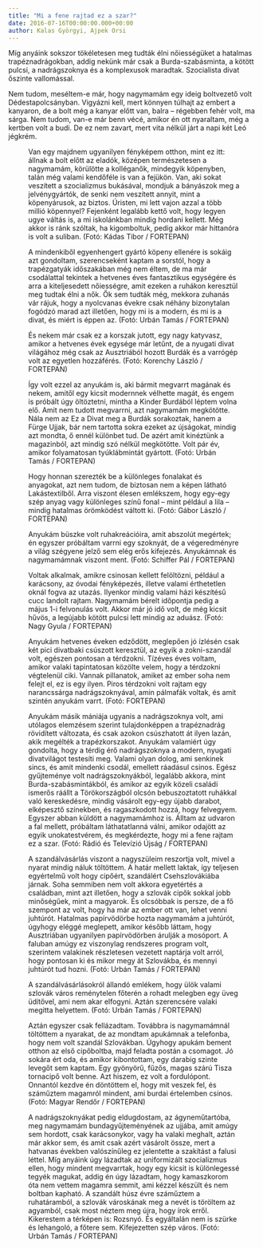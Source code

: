 ```yaml
---
title: "Mi a fene rajtad ez a szar?"
date: 2016-07-16T00:00:00.000+00:00
author: Kalas Györgyi, Ajpek Orsi
---
```


Míg anyáink sokszor tökéletesen meg tudták élni nőiességüket a hatalmas trapéznadrágokban, addig nekünk már csak a Burda-szabásminta, a kötött pulcsi, a nadrágszoknya és a komplexusok maradtak. Szocialista divat őszinte vallomással.

Nem tudom, meséltem­-e már, hogy nagymamám egy ideig boltvezető volt Dédestapolcsányban. Vigyázni kell, mert könnyen túlhajt az embert a kanyaron, de a bolt még a kanyar előtt van, balra – régebben fehér volt, ma sárga. Nem tudom, van­-e már benn vécé, amikor én ott nyaraltam, még a kertben volt a budi. De ez nem zavart, mert vita nélkül járt a napi két Leó jégkrém.

<figure>
<img src="/images/11826218_c86dc9b0583360f4c186907acd72f129_wm.jpg" alt="" />
<figcaption>Van egy majdnem ugyanilyen fényképem otthon, mint ez itt: állnak a bolt előtt az eladók, középen természetesen a nagymamám, körülötte a kolléganők, mindegyik köpenyben, talán még valami kendőféle is van a fejükön. Van, aki sokat veszített a szocializmus bukásával, mondjuk a bányászok meg a jelvénygyártók, de senki nem veszített annyit, mint a köpenyárusok, az biztos. Úristen, mi lett vajon azzal a több millió köpennyel? Fejenként legalább kettő volt, hogy legyen ugye váltás is, a mi iskolánkban mindig hordani kellett. Még akkor is ránk szóltak, ha kigomboltuk, pedig akkor már hittanóra is volt a suliban. (Fotó: Kádas Tibor / FORTEPAN)</figcaption>
</figure>

<figure>
<img src="/images/11826170_2ce8a2886825ef9c5adb342cedb59a9e_wm.jpg" alt="" />
<figcaption>A mindenkiből egyenhengert gyártó köpeny ellenére is sokáig azt gondoltam, szerencseként kaptam a sorstól, hogy a trapézgatyák időszakában még nem éltem, de ma már csodálattal tekintek a hetvenes éves fantasztikus egységére és arra a kiteljesedett nőiességre, amit ezeken a ruhákon keresztül meg tudtak élni a nők. Ők sem tudták még, mekkora zuhanás vár rájuk, hogy a nyolcvanas évekre csak néhány bizonytalan fogódzó marad azt illetően, hogy mi is a modern, és mi is a divat, és miért is éppen az. (Fotó: Urbán Tamás / FORTEPAN)</figcaption>
</figure>

<figure>
<img src="/images/12211037_c3111a7adbc12695243295a6de1b5d9a_wm.jpg" alt="" />
<figcaption>És nekem már csak ez a korszak jutott, egy nagy katyvasz, amikor a hetvenes évek egysége már letűnt, de a nyugati divat világához még csak az Ausztriából hozott Burdák és a varrógép volt az egyetlen hozzáférés. (Fotó: Korenchy László / FORTEPAN)</figcaption>
</figure>

<figure>
<img src="/images/11826174_7a6f7a688e7acfa996f5bbb6e2e17342_wm.jpg" alt="" />
<figcaption>Így volt ezzel az anyukám is, aki bármit megvarrt magának és nekem, amitől egy kicsit modernnek vélhette magát, és engem is próbált úgy öltöztetni, mintha a Kinder Burdából léptem volna elő. Amit nem tudott megvarrni, azt nagymamám megkötötte. Nála nem az Ez a Divat meg a Burdák sorakoztak, hanem a Fürge Ujjak, bár nem tartotta sokra ezeket az újságokat, mindig azt mondta, ő ennél különbet tud. De azért amit kinéztünk a magazinból, azt mindig szó nélkül megkötötte. Volt pár év, amikor folyamatosan tyúklábmintát gyártott. (Fotó: Urbán Tamás / FORTEPAN)</figcaption>
</figure>

<figure>
<img src="/images/11826202_ef9ce30312952ff9184a0afa3414d608_wm.jpg" alt="" />
<figcaption>Hogy honnan szerezték be a különleges fonalakat és anyagokat, azt nem tudom, de biztosan nem a képen látható Lakástextilből. Arra viszont élesen emlékszem, hogy egy-egy szép anyag vagy különleges színű fonal – mint például a lila – mindig hatalmas örömködést váltott ki. (Fotó: Gábor László / FORTEPAN)</figcaption>
</figure>

<figure>
<img src="/images/11826198_843dbc6926234ea129b4e18c74f69a05_wm.jpg" alt="" />
<figcaption>Anyukám büszke volt ruhakreációira, amit abszolút megértek; én egyszer próbáltam varrni egy szoknyát, de a végeredményre a világ szégyene jelző sem elég erős kifejezés. Anyukámnak és nagymamámnak viszont ment. (Fotó: Schiffer Pál / FORTEPAN)</figcaption>
</figure>

<figure>
<img src="/images/11826196_49a3269fb6847a4a6be0231b89bb7abf_wm.jpg" alt="" />
<figcaption>Voltak alkalmak, amikre csinosan kellett felöltözni, például a karácsony, az óvodai fényképezés, illetve valami érthetetlen oknál fogva az utazás. Ilyenkor mindig valami házi készítésű cucc landolt rajtam. Nagymamám bérelt időpontja pedig a május 1-i felvonulás volt. Akkor már jó idő volt, de még kicsit hűvös, a legújabb kötött pulcsi lett mindig az aduász. (Fotó: Nagy Gyula / FORTEPAN)</figcaption>
</figure>

<figure>
<img src="/images/11826222_6db491607906d935639145edff6a9596_wm.jpg" alt="" />
<figcaption>Anyukám hetvenes éveken edződött, meglepően jó ízlésén csak két pici divatbaki csúszott keresztül, az egyik a zokni­-szandál volt, egészen pontosan a térdzokni. Tízéves éves voltam, amikor valaki tapintatosan közölte velem, hogy a térdzokni végtelenül ciki. Vannak pillanatok, amiket az ember soha nem felejt el, ez is egy ilyen. Piros térdzokni volt rajtam egy narancssárga nadrágszoknyával, amin pálmafák voltak, és amit szintén anyukám varrt. (Fotó: FORTEPAN)</figcaption>
</figure>

<figure>
<img src="/images/11826192_1f76f444cf9491b50980ca1f00048bfe_wm.jpg" alt="" />
<figcaption>Anyukám másik mániája ugyanis a nadrágszoknya volt, ami utólagos elemzésem szerint tulajdonképpen a trapéznadrág rövidített változata, és csak azokon csúszhatott át ilyen lazán, akik megélték a trapézkorszakot. Anyukám valamiért úgy gondolta, hogy a térdig érő nadrágszoknya a modern, nyugati divatvilágot testesíti meg. Valami olyan dolog, ami senkinek sincs, és amit mindenki csodál, emellett ráadásul csinos. Egész gyűjteménye volt nadrágszoknyákból, legalább akkora, mint Burda-­szabásmintákból, és amikor az egyik közeli családi ismerős ráállt a Törökországból olcsón bebuszoztatott ruhákkal való kereskedésre, mindig vásárolt egy­-egy újabb darabot, elképesztő színekben, és ragaszkodott hozzá, hogy felvegyem. Egyszer abban küldött a nagymamámhoz is. Álltam az udvaron a fal mellett, próbáltam láthatatlanná válni, amikor odajött az egyik unokatestvérem, és megkérdezte, hogy mi a fene rajtam ez a szar. (Fotó: Rádió és Televízió Újság / FORTEPAN)</figcaption>
</figure>

<figure>
<img src="/images/11826172_c35c43f53cce2ddc85a8d37e05959c5a_wm.jpg" alt="" />
<figcaption>A szandálvásárlás viszont a nagyszüleim reszortja volt, mivel a nyarat mindig náluk töltöttem. A határ mellett laktak, így teljesen egyértelmű volt hogy cipőért, szandálért Csehszlovákiába járnak. Soha semmiben nem volt akkora egyetértés a családban, mint azt illetően, hogy a szlovák cipők sokkal jobb minőségűek, mint a magyarok. És olcsóbbak is persze, de a fő szempont az volt, hogy ha már az ember ott van, lehet venni juhtúrót. Hatalmas papírvödörbe hozta nagymamám a juhtúrót, úgyhogy eléggé meglepett, amikor később láttam, hogy Ausztriában ugyanilyen papírvödörben árulják a mosóport. A faluban amúgy ez viszonylag rendszeres program volt, szerintem valakinek részletesen vezetett naptárja volt arról, hogy pontosan ki és mikor megy át Szlovákba, és mennyi juhtúrót tud hozni. (Fotó: Urbán Tamás / FORTEPAN)</figcaption>
</figure>

<figure>
<img src="/images/11847978_557ae55a37270311a988f206ca2638d3_wm.jpg" alt="" />
<figcaption>A szandálvásárlásokról állandó emlékem, hogy ülök valami szlovák város reménytelen főterén a rohadt melegben egy üveg üdítővel, ami nem akar elfogyni. Aztán szerencsére valaki megitta helyettem. (Fotó: Urbán Tamás / FORTEPAN)</figcaption>
</figure>

<figure>
<img src="/images/11826188_9ad6a7c243481e864238f876a6fb060c_wm.jpg" alt="" />
<figcaption>Aztán egyszer csak fellázadtam. Továbbra is nagymamámnál töltöttem a nyarakat, de az mondtam apukámnak a telefonba, hogy nem volt szandál Szlovákban. Úgyhogy apukám bement otthon az első cipőboltba, majd feladta postán a csomagot. Jó sokára ért oda, és amikor kibontottam, egy darabig szinte levegőt sem kaptam. Egy gyönyörű, fűzős, magas szárú Tisza tornacipő volt benne. Azt hiszem, ez volt a fordulópont. Onnantól kezdve én döntöttem el, hogy mit veszek fel, és száműztem magamról mindent, ami burdai értelemben csinos. (Fotó: Magyar Rendőr / FORTEPAN)</figcaption>
</figure>

<figure>
<img src="/images/11826164_3675886142de0a049c7919abf3c549c5_wm.jpg" alt="" />
<figcaption>A nadrágszoknyákat pedig eldugdostam, az ágyneműtartóba, meg nagymamám bundagyűjteményének az ujjába, amit amúgy sem hordott, csak karácsonykor, vagy ha valaki meghalt, aztán már akkor sem, és amit csak azért vásárolt össze, mert a hatvanas években valószínűleg ez jelentette a szakítást a falusi léttel. Míg anyáink úgy lázadtak az uniformizált szocializmus ellen, hogy mindent megvarrtak, hogy egy kicsit is különlegessé tegyék magukat, addig én úgy lázadtam, hogy kamaszkorom óta nem vettem magamra semmit, ami kézzel készült és nem boltban kapható. A szandált húsz évre száműztem a ruhatáramból, a szlovák városkának meg a nevét is töröltem az agyamból, csak most néztem meg újra, hogy írok erről. Kikerestem a térképen is: Rozsnyó. És egyáltalán nem is szürke és lehangoló, a főtere sem. Kifejezetten szép város. (Fotó: Urbán Tamás / FORTEPAN)</figcaption>
</figure>
